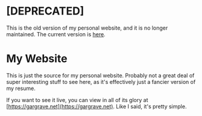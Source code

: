 # [DEPRECATED] 

This is the old version of my personal website, and it is no longer maintained. The current version is [here](https://github.com/gargrave/gargrave-website).

# My Website

This is just the source for my personal website. Probably not a great deal of super interesting stuff to see here, as it's effectively just a fancier version of my resume.

If you want to see it live, you can view in all of its glory at [https://gargrave.net](https://gargrave.net). Like I said, it's pretty simple.
